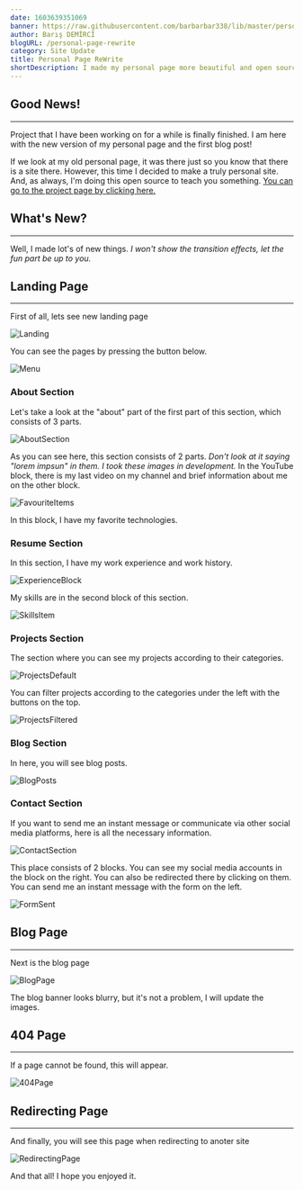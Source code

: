 ```yaml
---
date: 1603639351069
banner: https://raw.githubusercontent.com/barbarbar338/lib/master/personal_page/images/blog/personal-page-rewrite/banner.png
author: Barış DEMİRCİ
blogURL: /personal-page-rewrite
category: Site Update
title: Personal Page ReWrite
shortDescription: I made my personal page more beautiful and open source
---
```


## Good News!
---
Project that I have been working on for a while is finally finished. I am here with the new version of my personal page and the first blog post!

If we look at my old personal page, it was there just so you know that there is a site there. However, this time I decided to make a truly personal site. And, as always, I'm doing this open source to teach you something. [You can go to the project page by clicking here.](https://github.com/barbarbar338/webpage)

## What's New?
---
Well, I made lot's of new things. *I won't show the transition effects, let the fun part be up to you.*

## Landing Page
---
First of all, lets see new landing page

![Landing](https://raw.githubusercontent.com/barbarbar338/lib/master/personal_page/images/blog/personal-page-rewrite/landing.png)

You can see the pages by pressing the button below.

![Menu](https://raw.githubusercontent.com/barbarbar338/lib/master/personal_page/images/blog/personal-page-rewrite/menu.png)

### About Section
Let's take a look at the "about" part of the first part of this section, which consists of 3 parts.

![AboutSection](https://raw.githubusercontent.com/barbarbar338/lib/master/personal_page/images/blog/personal-page-rewrite/aboutsection.png)

As you can see here, this section consists of 2 parts. *Don't look at it saying "lorem impsun" in them. I took these images in development.* In the YouTube block, there is my last video on my channel and brief information about me on the other block.

![FavouriteItems](https://raw.githubusercontent.com/barbarbar338/lib/master/personal_page/images/blog/personal-page-rewrite/favouriteitems.png)

In this block, I have my favorite technologies.

### Resume Section
In this section, I have my work experience and work history.

![ExperienceBlock](https://raw.githubusercontent.com/barbarbar338/lib/master/personal_page/images/blog/personal-page-rewrite/experienceblock.png)

My skills are in the second block of this section.

![SkillsItem](https://raw.githubusercontent.com/barbarbar338/lib/master/personal_page/images/blog/personal-page-rewrite/skillsblock.png)

### Projects Section
The section where you can see my projects according to their categories.

![ProjectsDefault](https://raw.githubusercontent.com/barbarbar338/lib/master/personal_page/images/blog/personal-page-rewrite/projectsdefault.png)

You can filter projects according to the categories under the left with the buttons on the top.

![ProjectsFiltered](https://raw.githubusercontent.com/barbarbar338/lib/master/personal_page/images/blog/personal-page-rewrite/filtered.png)

### Blog Section
In here, you will see blog posts.

![BlogPosts](https://raw.githubusercontent.com/barbarbar338/lib/master/personal_page/images/blog/personal-page-rewrite/blogposts.png)

### Contact Section
If you want to send me an instant message or communicate via other social media platforms, here is all the necessary information.

![ContactSection](https://raw.githubusercontent.com/barbarbar338/lib/master/personal_page/images/blog/personal-page-rewrite/contactsection.png)

This place consists of 2 blocks. You can see my social media accounts in the block on the right. You can also be redirected there by clicking on them. You can send me an instant message with the form on the left.

![FormSent](https://raw.githubusercontent.com/barbarbar338/lib/master/personal_page/images/blog/personal-page-rewrite/formsent.png)

## Blog Page
---
Next is the blog page

![BlogPage](https://raw.githubusercontent.com/barbarbar338/lib/master/personal_page/images/blog/personal-page-rewrite/blog.png)

The blog banner looks blurry, but it's not a problem, I will update the images.

## 404 Page
--- 
If a page cannot be found, this will appear.

![404Page](https://raw.githubusercontent.com/barbarbar338/lib/master/personal_page/images/blog/personal-page-rewrite/404page.png)

## Redirecting Page
---
And finally, you will see this page when redirecting to anoter site

![RedirectingPage](https://raw.githubusercontent.com/barbarbar338/lib/master/personal_page/images/blog/personal-page-rewrite/redirecting.png)

And that all! I hope you enjoyed it.